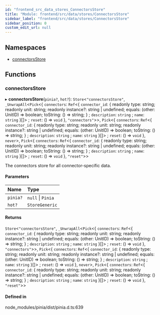 ```yaml
---
id: "frontend_src_data_stores_ConnectorsStore"
title: "Module: frontend/src/data/stores/ConnectorsStore"
sidebar_label: "frontend/src/data/stores/ConnectorsStore"
sidebar_position: 0
custom_edit_url: null
---
```


## Namespaces

- [connectorsStore](../namespaces/frontend_src_data_stores_ConnectorsStore.connectorsStore.md)

## Functions

### connectorsStore

▸ **connectorsStore**(`pinia?`, `hot?`): `Store`<``"connectorsStore"``, `_UnwrapAll`<`Pick`<\{ `connectors`: `Ref`<\{ `connector_id`: \{ readonly type: string; readonly unit: string; readonly instance?: string \| undefined; equals: (other: UnitID) =\> boolean; toString: () =\> string; } ; `description`: `string` ; `name`: `string`  }[]\> ; `reset`: () => `void`  }, ``"connectors"``\>\>, `Pick`<\{ `connectors`: `Ref`<\{ `connector_id`: \{ readonly type: string; readonly unit: string; readonly instance?: string \| undefined; equals: (other: UnitID) =\> boolean; toString: () =\> string; } ; `description`: `string` ; `name`: `string`  }[]\> ; `reset`: () => `void`  }, `never`\>, `Pick`<\{ `connectors`: `Ref`<\{ `connector_id`: \{ readonly type: string; readonly unit: string; readonly instance?: string \| undefined; equals: (other: UnitID) =\> boolean; toString: () =\> string; } ; `description`: `string` ; `name`: `string`  }[]\> ; `reset`: () => `void`  }, ``"reset"``\>\>

The connectors store for all connector-specific data.

#### Parameters

| Name | Type |
| :------ | :------ |
| `pinia?` | ``null`` \| `Pinia` |
| `hot?` | `StoreGeneric` |

#### Returns

`Store`<``"connectorsStore"``, `_UnwrapAll`<`Pick`<\{ `connectors`: `Ref`<\{ `connector_id`: \{ readonly type: string; readonly unit: string; readonly instance?: string \| undefined; equals: (other: UnitID) =\> boolean; toString: () =\> string; } ; `description`: `string` ; `name`: `string`  }[]\> ; `reset`: () => `void`  }, ``"connectors"``\>\>, `Pick`<\{ `connectors`: `Ref`<\{ `connector_id`: \{ readonly type: string; readonly unit: string; readonly instance?: string \| undefined; equals: (other: UnitID) =\> boolean; toString: () =\> string; } ; `description`: `string` ; `name`: `string`  }[]\> ; `reset`: () => `void`  }, `never`\>, `Pick`<\{ `connectors`: `Ref`<\{ `connector_id`: \{ readonly type: string; readonly unit: string; readonly instance?: string \| undefined; equals: (other: UnitID) =\> boolean; toString: () =\> string; } ; `description`: `string` ; `name`: `string`  }[]\> ; `reset`: () => `void`  }, ``"reset"``\>\>

#### Defined in

node_modules/pinia/dist/pinia.d.ts:639
